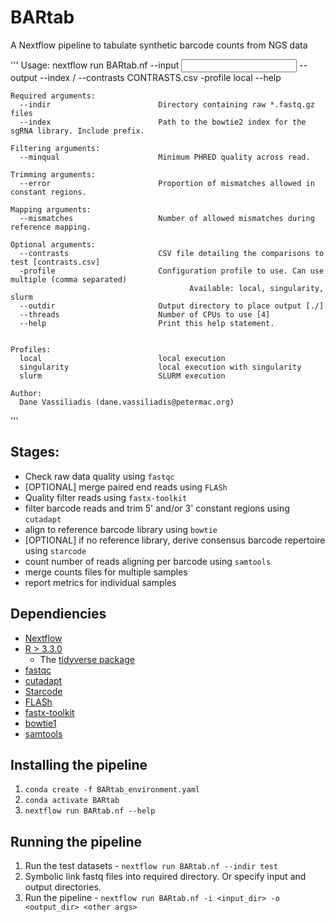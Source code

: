 # BARtab
A Nextflow pipeline to tabulate synthetic barcode counts from NGS data

'''
  Usage: nextflow run BARtab.nf --input <input dir> 
                                --output <output dir> 
                                --index <path>/<prefix> 
                                --contrasts CONTRASTS.csv 
                                -profile local
                                --help

    Required arguments:
      --indir                        Directory containing raw *.fastq.gz files
      --index                        Path to the bowtie2 index for the sgRNA library. Include prefix.

    Filtering arguments:
      --minqual                      Minimum PHRED quality across read.
    
    Trimming arguments:
      --error                        Proportion of mismatches allowed in constant regions.

    Mapping arguments:
      --mismatches                   Number of allowed mismatches during reference mapping.

    Optional arguments:
      --contrasts                    CSV file detailing the comparisons to test [contrasts.csv]
      -profile                       Configuration profile to use. Can use multiple (comma separated)
                                            Available: local, singularity, slurm
      --outdir                       Output directory to place output [./]
      --threads                      Number of CPUs to use [4]
      --help                         Print this help statement.


    Profiles:
      local                          local execution
      singularity                    local execution with singularity
      slurm                          SLURM execution 

    Author:
      Dane Vassiliadis (dane.vassiliadis@petermac.org)
'''

## Stages:
- Check raw data quality using `fastqc`
- [OPTIONAL] merge paired end reads using `FLASh`
- Quality filter reads using `fastx-toolkit`
- filter barcode reads and trim 5' and/or 3' constant regions using `cutadapt`
- align to reference barcode library using `bowtie`
- [OPTIONAL] if no reference library, derive consensus barcode repertoire using `starcode`
- count number of reads aligning per barcode using `samtools`
- merge counts files for multiple samples
- report metrics for individual samples

## Dependiencies
* [Nextflow](https://bitbucket.org/snakemake/snakemake)
* [R > 3.3.0](https://www.r-project.org/)
    * The [tidyverse package](https://www.tidyverse.org/)
* [fastqc](https://www.bioinformatics.babraham.ac.uk/projects/fastqc/)
* [cutadapt](https://cutadapt.readthedocs.io/en/stable/installation.html)
* [Starcode](https://github.com/gui11aume/starcode)
* [FLASh](http://ccb.jhu.edu/software/FLASH/)
* [fastx-toolkit](http://hannonlab.cshl.edu/fastx_toolkit/)
* [bowtie1](http://bowtie-bio.sourceforge.net/index.shtml)
* [samtools](http://www.htslib.org/)

## Installing the pipeline
1. `conda create -f BARtab_environment.yaml`
2. `conda activate BARtab`
3. `nextflow run BARtab.nf --help`

## Running the pipeline

1. Run the test datasets - `nextflow run BARtab.nf --indir test`
2. Symbolic link fastq files into required directory. Or specify input and output directories.
3. Run the pipeline - `nextflow run BARtab.nf -i <input_dir> -o <output_dir> <other args>`


